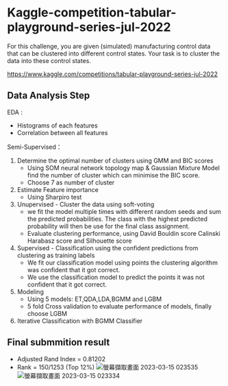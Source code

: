 # Kaggle-competition-tabular-playground-series-jul-2022

For this challenge, you are given (simulated) manufacturing control data that can be clustered into different control states. Your task is to cluster the data into these control states.

https://www.kaggle.com/competitions/tabular-playground-series-jul-2022

## Data Analysis Step
EDA :  
* Histograms of each features
* Correlation between all features

 Semi-Supervised：
1. Determine the optimal number of clusters using GMM and BIC scores  
    * Using SOM neural network topology map & Gaussian Mixture Model find the number of cluster which can minimise the BIC score.
    * Choose  7 as number of cluster
2. Estimate Feature importance
    * Using Sharpiro test 
3. Unupervised - Cluster the data using soft-voting
    * we fit the model multiple times with different random seeds and sum the predicted probabilities. The class with the highest predicted probability will then be use for the final class assignment.
    * Evaluate clustering performance, using David Bouldin score Calinski Harabasz score and Silhouette score
4. Supervised - Classification using the confident predictions from clustering as training labels
    * We fit our classification model using points the clustering algorithm was confident that it got correct.
    * We use the classification model to predict the points it was not confident that it got correct.
5. Modeling 
    * Using 5 models: ET,QDA,LDA,BGMM and LGBM
    * 5 fold Cross validation to evaluate performance of models, finally choose LGBM
6. Iterative Classification with BGMM Classifier


## Final submmition result
* Adjusted Rand Index = 0.81202
* Rank = 150/1253 (Top 12%)
![螢幕擷取畫面 2023-03-15 023535](https://user-images.githubusercontent.com/102510341/225386105-025dc745-e660-4488-98d3-0b7392072746.png)
![螢幕擷取畫面 2023-03-15 023334](https://user-images.githubusercontent.com/102510341/225386174-1a1ef946-8988-45b9-b7aa-ab8e5342590c.png)
